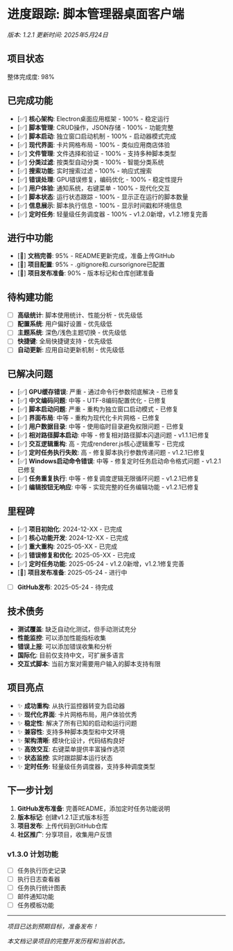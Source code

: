 # 进度跟踪: 脚本管理器桌面客户端
*版本: 1.2.1*
*更新时间: 2025年5月24日*

## 项目状态
整体完成度: 98%

## 已完成功能
- [✅] **核心架构**: Electron桌面应用框架 - 100% - 稳定运行
- [✅] **脚本管理**: CRUD操作，JSON存储 - 100% - 功能完整
- [✅] **脚本启动**: 独立窗口启动机制 - 100% - 启动器模式完成
- [✅] **现代界面**: 卡片网格布局 - 100% - 类似应用商店体验
- [✅] **文件管理**: 文件选择和验证 - 100% - 支持多种脚本类型
- [✅] **分类过滤**: 按类型自动分类 - 100% - 智能分类系统
- [✅] **搜索功能**: 实时搜索过滤 - 100% - 响应式搜索
- [✅] **错误处理**: GPU错误修复，编码优化 - 100% - 稳定性提升
- [✅] **用户体验**: 通知系统，右键菜单 - 100% - 现代化交互
- [✅] **脚本状态**: 运行状态跟踪 - 100% - 显示正在运行的脚本数量
- [✅] **信息展示**: 脚本执行信息 - 100% - 显示时间戳和环境信息
- [✅] **定时任务**: 轻量级任务调度器 - 100% - v1.2.0新增，v1.2.1修复完善

## 进行中功能
- [🔄] **文档完善**: 95% - README更新完成，准备上传GitHub
- [🔄] **项目配置**: 95% - .gitignore和.cursorignore已配置
- [🔄] **项目发布准备**: 90% - 版本标记和仓库创建准备

## 待构建功能
- [ ] **高级统计**: 脚本使用统计、性能分析 - 优先级低
- [ ] **配置系统**: 用户偏好设置 - 优先级低
- [ ] **主题系统**: 深色/浅色主题切换 - 优先级低
- [ ] **快捷键**: 全局快捷键支持 - 优先级低
- [ ] **自动更新**: 应用自动更新机制 - 优先级低

## 已解决问题
- [✅] **GPU缓存错误**: 严重 - 通过命令行参数彻底解决 - 已修复
- [✅] **中文编码问题**: 中等 - UTF-8编码配置优化 - 已修复
- [✅] **脚本启动问题**: 严重 - 重构为独立窗口启动模式 - 已修复
- [✅] **界面布局**: 中等 - 重构为现代化卡片网格 - 已修复
- [✅] **用户数据目录**: 中等 - 使用临时目录避免权限问题 - 已修复
- [✅] **相对路径脚本启动**: 中等 - 修复相对路径脚本闪退问题 - v1.1.1已修复
- [✅] **交互逻辑重构**: 高 - 完成renderer.js核心逻辑重写 - 已完成
- [✅] **定时任务执行失败**: 高 - 修复脚本执行参数传递问题 - v1.2.1已修复
- [✅] **Windows启动命令错误**: 中等 - 修复定时任务启动命令格式问题 - v1.2.1已修复
- [✅] **任务重复执行**: 中等 - 修复调度逻辑无限循环问题 - v1.2.1已修复
- [✅] **编辑按钮无响应**: 中等 - 实现完整的任务编辑功能 - v1.2.1已修复

## 里程碑
- [✅] **项目初始化**: 2024-12-XX - 已完成
- [✅] **核心功能开发**: 2024-12-XX - 已完成
- [✅] **重大重构**: 2025-05-XX - 已完成
- [✅] **错误修复和优化**: 2025-05-XX - 已完成
- [✅] **定时任务功能**: 2025-05-24 - v1.2.0新增，v1.2.1修复完善
- [🔄] **项目发布准备**: 2025-05-24 - 进行中
- [ ] **GitHub发布**: 2025-05-24 - 待完成

## 技术债务
- **测试覆盖**: 缺乏自动化测试，但手动测试充分
- **性能监控**: 可以添加性能指标收集
- **错误上报**: 可以添加错误收集和分析
- **国际化**: 目前仅支持中文，可扩展多语言
- **交互式脚本**: 当前方案对需要用户输入的脚本支持有限

## 项目亮点
- ✨ **成功重构**: 从执行监控器转变为启动器
- ✨ **现代化界面**: 卡片网格布局，用户体验优秀
- ✨ **稳定性**: 解决了所有已知的启动和运行问题
- ✨ **兼容性**: 支持多种脚本类型和中文环境
- ✨ **架构清晰**: 模块化设计，代码结构良好
- ✨ **高效交互**: 右键菜单提供丰富操作选项
- ✨ **状态监控**: 实时跟踪脚本运行状态
- ✨ **定时任务**: 轻量级任务调度器，支持多种调度类型

## 下一步计划
1. **GitHub发布准备**: 完善README，添加定时任务功能说明
2. **版本标记**: 创建v1.2.1正式版本标签
3. **项目发布**: 上传代码到GitHub仓库
4. **社区推广**: 分享项目，收集用户反馈

### v1.3.0 计划功能
- [ ] 任务执行历史记录
- [ ] 执行日志查看器
- [ ] 任务执行统计图表
- [ ] 邮件通知功能
- [ ] 任务模板功能

---

*项目已达到预期目标，准备发布！*

*本文档记录项目的完整开发历程和当前状态。*
